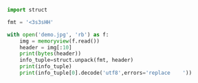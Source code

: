 
<BlogInfo id="868" title="2.读取图像的信息" author="白日梦想猿" pv=0 read_times=0 pre_cost_time="0分13秒" category="文本和字节序列" tag_list="['文本和字节序列']" create_time="2022.02.23 17:19:29" update_time="2022.02.23 18:34:23" />

```python
import struct

fmt = '<3s3sHH'

with open('demo.jpg', 'rb') as f:
    img = memoryview(f.read())
    header = img[:10]
    print(bytes(header))
    info_tuple=struct.unpack(fmt, header)
    print(info_tuple)
    print(info_tuple[0].decode('utf8',errors='replace    '))

```
